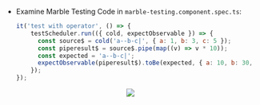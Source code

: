 - Examine Marble Testing Code in `marble-testing.component.spec.ts`:

  ```javascript
  it('test with operator', () => {
      testScheduler.run(({ cold, expectObservable }) => {
        const source$ = cold('a--b-c|', { a: 1, b: 3, c: 5 });
        const piperesult$ = source$.pipe(map((v) => v * 10));
        const expected = 'a--b-c|';
        expectObservable(piperesult$).toBe(expected, { a: 10, b: 30, c: 50 });
      });
  });
  ```

<div alt="marble testing" style="width: 100%;text-align: center;"><img src="assets/images/marbles.jpg"></div>
